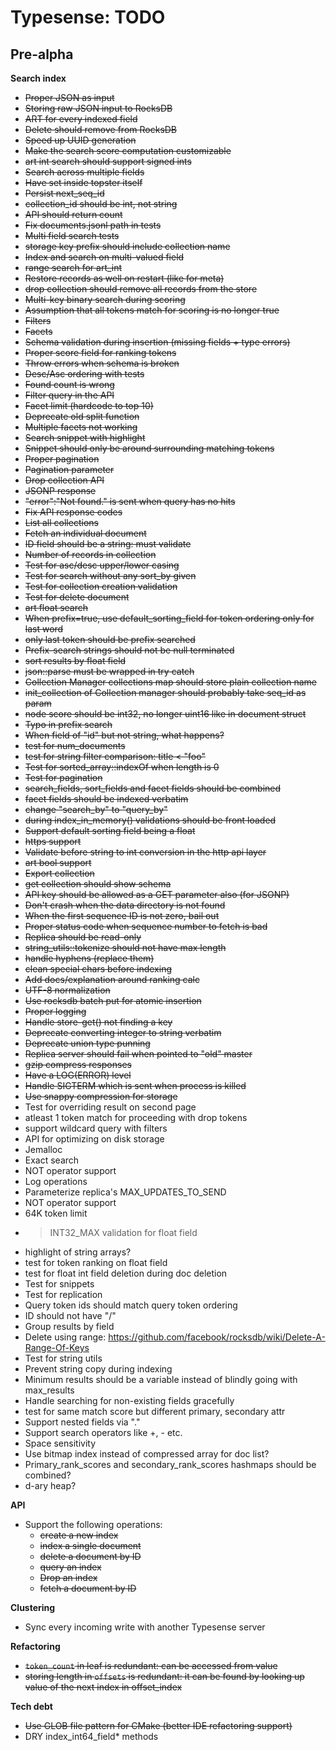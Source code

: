 # Typesense: TODO

## Pre-alpha

**Search index**

- ~~Proper JSON as input~~
- ~~Storing raw JSON input to RocksDB~~
- ~~ART for every indexed field~~
- ~~Delete should remove from RocksDB~~
- ~~Speed up UUID generation~~
- ~~Make the search score computation customizable~~
- ~~art int search should support signed ints~~
- ~~Search across multiple fields~~
- ~~Have set inside topster itself~~
- ~~Persist next_seq_id~~
- ~~collection_id should be int, not string~~
- ~~API should return count~~
- ~~Fix documents.jsonl path in tests~~
- ~~Multi field search tests~~
- ~~storage key prefix should include collection name~~
- ~~Index and search on multi-valued field~~
- ~~range search for art_int~~
- ~~Restore records as well on restart (like for meta)~~
- ~~drop collection should remove all records from the store~~
- ~~Multi-key binary search during scoring~~
- ~~Assumption that all tokens match for scoring is no longer true~~
- ~~Filters~~
- ~~Facets~~
- ~~Schema validation during insertion (missing fields + type errors)~~
- ~~Proper score field for ranking tokens~~
- ~~Throw errors when schema is broken~~
- ~~Desc/Asc ordering with tests~~
- ~~Found count is wrong~~
- ~~Filter query in the API~~
- ~~Facet limit (hardcode to top 10)~~
- ~~Deprecate old split function~~
- ~~Multiple facets not working~~
- ~~Search snippet with highlight~~
- ~~Snippet should only be around surrounding matching tokens~~
- ~~Proper pagination~~
- ~~Pagination parameter~~
- ~~Drop collection API~~
- ~~JSONP response~~
- ~~"error":"Not found." is sent when query has no hits~~
- ~~Fix API response codes~~
- ~~List all collections~~
- ~~Fetch an individual document~~
- ~~ID field should be a string: must validate~~
- ~~Number of records in collection~~
- ~~Test for asc/desc upper/lower casing~~
- ~~Test for search without any sort_by given~~
- ~~Test for collection creation validation~~
- ~~Test for delete document~~
- ~~art float search~~
- ~~When prefix=true, use default_sorting_field for token ordering only for last word~~
- ~~only last token should be prefix searched~~
- ~~Prefix-search strings should not be null terminated~~
- ~~sort results by float field~~
- ~~json::parse must be wrapped in try catch~~
- ~~Collection Manager collections map should store plain collection name~~
- ~~init_collection of Collection manager should probably take seq_id as param~~
- ~~node score should be int32, no longer uint16 like in document struct~~ 
- ~~Typo in prefix search~~
- ~~When field of "id" but not string, what happens?~~
- ~~test for num_documents~~
- ~~test for string filter comparison: title < "foo"~~
- ~~Test for sorted_array::indexOf when length is 0~~
- ~~Test for pagination~~
- ~~search_fields, sort_fields and facet fields should be combined~~
- ~~facet fields should be indexed verbatim~~
- ~~change "search_by" to "query_by"~~
- ~~during index_in_memory() validations should be front loaded~~
- ~~Support default sorting field being a float~~
- ~~https support~~
- ~~Validate before string to int conversion in the http api layer~~
- ~~art bool support~~
- ~~Export collection~~
- ~~get collection should show schema~~
- ~~API key should be allowed as a GET parameter also (for JSONP)~~
- ~~Don't crash when the data directory is not found~~
- ~~When the first sequence ID is not zero, bail out~~
- ~~Proper status code when sequence number to fetch is bad~~
- ~~Replica should be read-only~~
- ~~string_utils::tokenize should not have max length~~
- ~~handle hyphens (replace them)~~
- ~~clean special chars before indexing~~
- ~~Add docs/explanation around ranking calc~~
- ~~UTF-8 normalization~~
- ~~Use rocksdb batch put for atomic insertion~~
- ~~Proper logging~~
- ~~Handle store-get() not finding a key~~
- ~~Deprecate converting integer to string verbatim~~ 
- ~~Deprecate union type punning~~
- ~~Replica server should fail when pointed to "old" master~~
- ~~gzip compress responses~~
- ~~Have a LOG(ERROR) level~~
- ~~Handle SIGTERM which is sent when process is killed~~
- ~~Use snappy compression for storage~~
- Test for overriding result on second page
- atleast 1 token match for proceeding with drop tokens
- support wildcard query with filters
- API for optimizing on disk storage
- Jemalloc
- Exact search 
- NOT operator support
- Log operations
- Parameterize replica's MAX_UPDATES_TO_SEND
- NOT operator support
- 64K token limit
- > INT32_MAX validation for float field
- highlight of string arrays?
- test for token ranking on float field
- test for float int field deletion during doc deletion
- Test for snippets
- Test for replication
- Query token ids should match query token ordering
- ID should not have "/"
- Group results by field
- Delete using range: https://github.com/facebook/rocksdb/wiki/Delete-A-Range-Of-Keys
- Test for string utils
- Prevent string copy during indexing
- Minimum results should be a variable instead of blindly going with max_results
- Handle searching for non-existing fields gracefully
- test for same match score but different primary, secondary attr
- Support nested fields via "."
- Support search operators like +, - etc.
- Space sensitivity
- Use bitmap index instead of compressed array for doc list?
- Primary_rank_scores and secondary_rank_scores hashmaps should be combined?
- d-ary heap?

**API**

- Support the following operations:
    - ~~create a new index~~
    - ~~index a single document~~    
    - ~~delete a document by ID~~
    - ~~query an index~~       
    - ~~Drop an index~~
    - ~~fetch a document by ID~~

**Clustering**

- Sync every incoming write with another Typesense server

**Refactoring**

- ~~`token_count` in leaf is redundant: can be accessed from value~~
- ~~storing length in `offsets` is redundant: it can be found by looking up value of the next index in offset_index~~

**Tech debt**

- ~~Use GLOB file pattern for CMake (better IDE refactoring support)~~
- DRY index_int64_field* methods